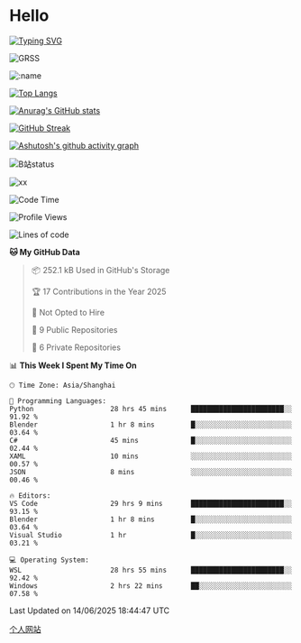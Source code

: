 # Hello


[![Typing SVG](https://readme-typing-svg.demolab.com?font=Fira+Code&pause=1000&color=F78FDE&width=435&lines=Ciallo%ef%bd%9e(%e2%88%a0%e3%83%bb%cf%89%3c+)%e2%8c%92%e2%98%85)](https://git.io/typing-svg)

![GRSS](https://github-readme-steam-card.vercel.app/status/?steamid=76561198221796636&show_in_game_bg=true&show_recent_game_bg=true&animated_avatar=true)

![:name](https://count.getloli.com/get/@hk416?theme=rule34)

[![Top Langs](https://github-readme-stats.vercel.app/api/top-langs/?username=qq583044063qq&locale=cn&hide=javascript,html)](https://github.com/anuraghazra/github-readme-stats)

[![Anurag's GitHub stats](https://github-readme-stats.vercel.app/api?username=qq583044063qq&count_private=true&show_icons=true&locale=cn)](https://github.com/anuraghazra/github-readme-stats)

[![GitHub Streak](https://streak-stats.demolab.com/?user=qq583044063qq&locale=zh_Hans)](https://git.io/streak-stats)

[![Ashutosh's github activity graph](https://github-readme-activity-graph.vercel.app/graph?username=qq583044063qq)](https://github.com/ashutosh00710/github-readme-activity-graph)

![B站status](https://stats.justsong.cn/api/bilibili/?id=3931848&lang=zh-CN)

![xx](xx.gif)

<!--START_SECTION:waka-->
![Code Time](http://img.shields.io/badge/Code%20Time-1%2C664%20hrs%2049%20mins-blue)

![Profile Views](http://img.shields.io/badge/Profile%20Views-4-blue)

![Lines of code](https://img.shields.io/badge/From%20Hello%20World%20I%27ve%20Written-905.4%20thousand%20lines%20of%20code-blue)

**🐱 My GitHub Data** 

> 📦 252.1 kB Used in GitHub's Storage 
 > 
> 🏆 17 Contributions in the Year 2025
 > 
> 🚫 Not Opted to Hire
 > 
> 📜 9 Public Repositories 
 > 
> 🔑 6 Private Repositories 
 > 
📊 **This Week I Spent My Time On** 

```text
🕑︎ Time Zone: Asia/Shanghai

💬 Programming Languages: 
Python                   28 hrs 45 mins      ███████████████████████░░   91.92 % 
Blender                  1 hr 8 mins         █░░░░░░░░░░░░░░░░░░░░░░░░   03.64 % 
C#                       45 mins             █░░░░░░░░░░░░░░░░░░░░░░░░   02.44 % 
XAML                     10 mins             ░░░░░░░░░░░░░░░░░░░░░░░░░   00.57 % 
JSON                     8 mins              ░░░░░░░░░░░░░░░░░░░░░░░░░   00.46 % 

🔥 Editors: 
VS Code                  29 hrs 9 mins       ███████████████████████░░   93.15 % 
Blender                  1 hr 8 mins         █░░░░░░░░░░░░░░░░░░░░░░░░   03.64 % 
Visual Studio            1 hr                █░░░░░░░░░░░░░░░░░░░░░░░░   03.21 % 

💻 Operating System: 
WSL                      28 hrs 55 mins      ███████████████████████░░   92.42 % 
Windows                  2 hrs 22 mins       ██░░░░░░░░░░░░░░░░░░░░░░░   07.58 % 
```


 Last Updated on 14/06/2025 18:44:47 UTC
<!--END_SECTION:waka-->

[个人网站](https://blog.ayatsukinora.org.cn)
